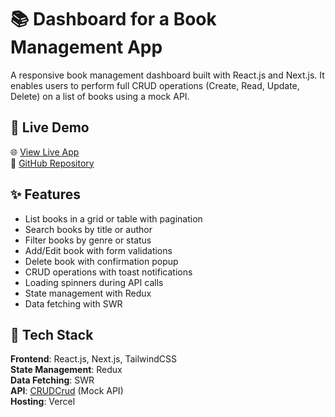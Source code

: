# 📚 Dashboard for a Book Management App

A responsive book management dashboard built with React.js and Next.js. It enables users to perform full CRUD operations (Create, Read, Update, Delete) on a list of books using a mock API.

## 🔗 Live Demo

🌐 [View Live App](https://book-management-dashboard-blue.vercel.app/)  
📁 [GitHub Repository](https://github.com/Manoj2k23/Book-Management-Dashboard)

## ✨ Features

-  List books in a grid or table with pagination
-  Search books by title or author
-  Filter books by genre or status
-  Add/Edit book with form validations
-  Delete book with confirmation popup
-  CRUD operations with toast notifications
-  Loading spinners during API calls
-  State management with Redux
-  Data fetching with SWR

## 🧰 Tech Stack

**Frontend**: React.js, Next.js, TailwindCSS  
**State Management**: Redux  
**Data Fetching**: SWR  
**API**: [CRUDCrud](https://crudcrud.com) (Mock API)  
**Hosting**: Vercel

 
